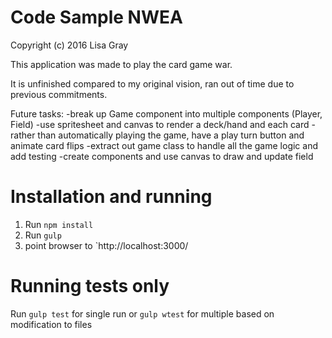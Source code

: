 # Code Sample NWEA

Copyright (c) 2016 Lisa Gray

This application was made to play the card game war.

It is unfinished compared to my original vision, ran out of time due to previous commitments.

Future tasks:
  -break up Game component into multiple components (Player, Field)
  -use spritesheet and canvas to render a deck/hand and each card
  -rather than automatically playing the game, have a play turn button and animate card flips
  -extract out game class to handle all the game logic and add testing
  -create components and use canvas to draw and update field


# Installation and running

1. Run `npm install`
2. Run `gulp`
3. point browser to `http://localhost:3000/


# Running tests only

Run `gulp test` for single run or `gulp wtest` for multiple based on modification to files